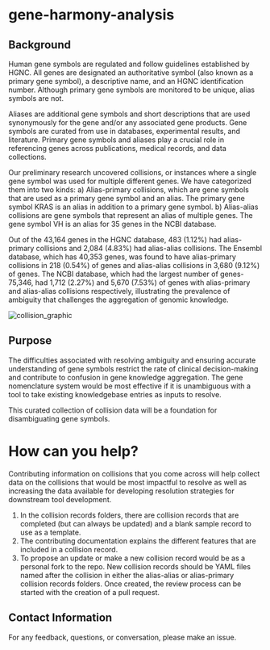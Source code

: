 # gene-harmony-analysis

## Background

Human gene symbols are regulated and follow guidelines established by HGNC. All genes are designated an authoritative symbol (also known as a primary gene symbol), a descriptive name, and an HGNC identification number. Although primary gene symbols are monitored to be unique, alias symbols are not. 

Aliases are additional gene symbols and short descriptions that are used synonymously for the gene and/or any associated gene products. Gene symbols are curated from use in databases, experimental results, and literature. Primary gene symbols and aliases play a crucial role in referencing genes across publications, medical records, and data collections. 

Our preliminary research uncovered collisions, or instances where a single gene symbol was used for multiple different genes. We have categorized them into two kinds: 
a) Alias-primary collisions, which are gene symbols that are used as a primary gene symbol and an alias. The primary gene symbol KRAS is an alias in addition to a primary gene symbol. 
b) Alias-alias collisions are gene symbols that represent an alias of multiple genes. The gene symbol VH is an alias for 35 genes in the NCBI database. 

Out of the 43,164 genes in the HGNC database, 483 (1.12%) had alias-primary collisions and 2,084 (4.83%) had alias-alias collisions. 
The Ensembl database, which has 40,353 genes, was found to have alias-primary collisions in 218 (0.54%) of genes and alias-alias collisions in 3,680 (9.12%) of genes. 
The NCBI database, which had the largest number of genes- 75,346, had 1,712 (2.27%) and 5,670 (7.53%) of genes with alias-primary and alias-alias collisions respectively, illustrating the prevalence of ambiguity that challenges the aggregation of genomic knowledge. 

![collision_graphic](https://github.com/cancervariants/gene-harmony-analysis/assets/109570522/91425d67-0884-4fbc-83ab-e7cfd8bd57bd)

## Purpose

The difficulties associated with resolving ambiguity and ensuring accurate understanding of gene symbols restrict the rate of clinical decision-making and contribute to confusion in gene knowledge aggregation. The gene nomenclature system would be most effective if it is unambiguous with a tool to take existing knowledgebase entries as inputs to resolve. 

This curated collection of collision data will be a foundation for disambiguating gene symbols.

# How can you help?

Contributing information on collisions that you come across will help collect data on the collisions that would be most impactful to resolve as well as increasing the data available for developing resolution strategies for downstream tool development.

1. In the collision records folders, there are collision records that are completed (but can always be updated) and a blank sample record to use as a template.
2. The contributing documentation explains the different features that are included in a collision record. 
3. To propose an update or make a new collision record would be as a personal fork to the repo. New collision records should be YAML files named after the collision in either the alias-alias or alias-primary collision records folders. Once created, the review process can be started with the creation of a pull request. 

## Contact Information

For any feedback, questions, or conversation, please make an issue.
